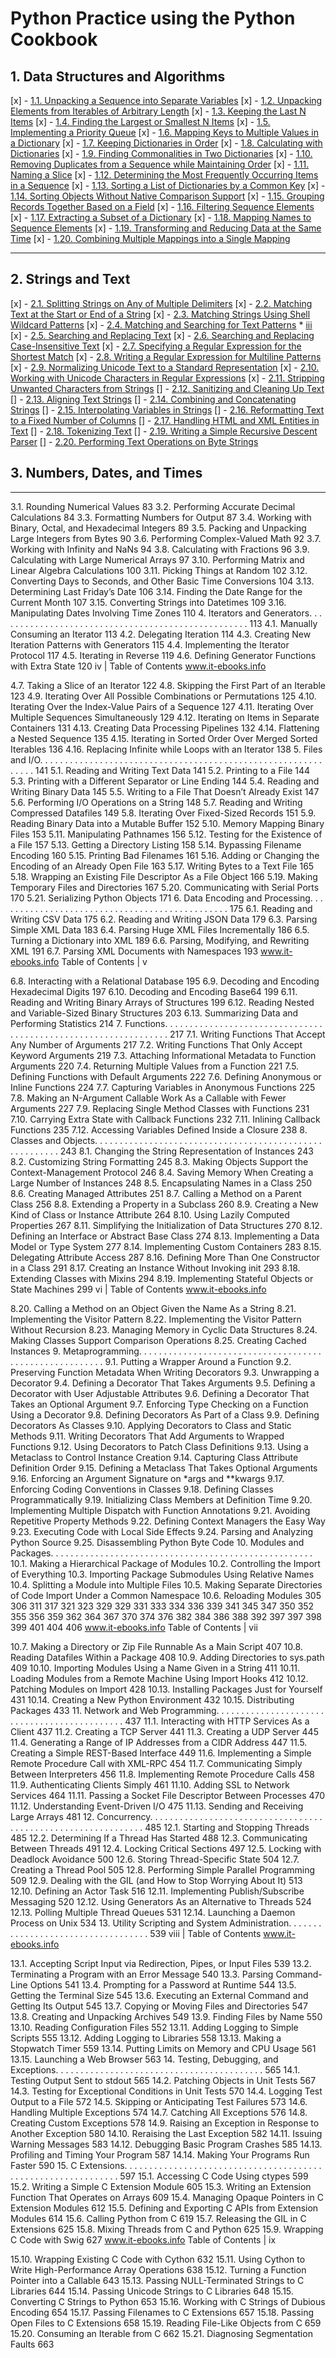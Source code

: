 # Python Practice using the Python Cookbook

## 1. Data Structures and Algorithms
[x] - [1.1. Unpacking a Sequence into Separate Variables](./lessons/dsa-1/dsa1.py) 
[x] - [1.2. Unpacking Elements from Iterables of Arbitrary Length](./dsa-1/dsa1.py) 
[x] - [1.3. Keeping the Last N Items](./lessons/dsa-1/dsa2.py)
[x] - [1.4. Finding the Largest or Smallest N Items](./dsa-1/dsa2.py) 
[x] - [1.5. Implementing a Priority Queue](./lessons/dsa-1/dsa3.py) 
[x] - [1.6. Mapping Keys to Multiple Values in a Dictionary](./lessons/dsa-1/dsa4.py) 
[x] - [1.7. Keeping Dictionaries in Order](./lessons/dsa-1/dsa4.py) 
[x] - [1.8. Calculating with Dictionaries](./lessons/dsa-1/dsa4.py)
[x] - [1.9. Finding Commonalities in Two Dictionaries](./lessons/dsa-1/dsa4.py) 
[x] - [1.10. Removing Duplicates from a Sequence while Maintaining Order](./lessons/dsa-1/dsa5.py) 
[x] - [1.11. Naming a Slice](./lessons/dsa-1/dsa5.py)
[x] - [1.12. Determining the Most Frequently Occurring Items in a Sequence](./lessons/dsa-1/dsa5.py) 
[x] - [1.13. Sorting a List of Dictionaries by a Common Key](./lessons/dsa-1/dsa6.py) 
[x] - [1.14. Sorting Objects Without Native Comparison Support](./lessons/dsa-1/dsa6.py) 
[x] - [1.15. Grouping Records Together Based on a Field](./lessons/dsa-1/dsa6.py) 
[x] - [1.16. Filtering Sequence Elements](./lessons/dsa-1/dsa6.py) 
[x] - [1.17. Extracting a Subset of a Dictionary](./lessons/dsa-1/dsa7.py)
[x] - [1.18. Mapping Names to Sequence Elements](./lessons/dsa-1/dsa7.py) 
[x] - [1.19. Transforming and Reducing Data at the Same Time](./lessons/dsa-1/dsa7.py) 
[x] - [1.20. Combining Multiple Mappings into a Single Mapping](./lessons/dsa-1/dsa7.py)
***   
## 2. Strings and Text
[x] - [2.1. Splitting Strings on Any of Multiple Delimiters](./lessons/str-2/str1.py)
[x] - [2.2. Matching Text at the Start or End of a String](./lessons/str-2/str1.py)
[x] - [2.3. Matching Strings Using Shell Wildcard Patterns](./lessons/str-2/str1.py)
[x] - [2.4. Matching and Searching for Text Patterns](./lessons/str-2/str1.py)
    * [iii]('www.it-ebooks.info')
[x] - [2.5. Searching and Replacing Text](./lessons/str-2/str2.py)
[x] - [2.6. Searching and Replacing Case-Insensitive Text](./lessons/str-2/str2.py)
[x] - [2.7. Specifying a Regular Expression for the Shortest Match](./lessons/str-2/str2.py)
[x] - [2.8. Writing a Regular Expression for Multiline Patterns](./lessons/str-2/str2.py)
[x] - [2.9. Normalizing Unicode Text to a Standard Representation](./lessons/str-2/str3.py)
[x] - [2.10. Working with Unicode Characters in Regular Expressions]()
[x] - [2.11. Stripping Unwanted Characters from Strings]()
[] - [2.12. Sanitizing and Cleaning Up Text]()
[] - [2.13. Aligning Text Strings]()
[] - [2.14. Combining and Concatenating Strings]()
[] - [2.15. Interpolating Variables in Strings]()
[] - [2.16. Reformatting Text to a Fixed Number of Columns]()
[] - [2.17. Handling HTML and XML Entities in Text]()
[] - [2.18. Tokenizing Text]()
[] - [2.19. Writing a Simple Recursive Descent Parser]()
[] - [2.20. Performing Text Operations on Byte Strings]()

## 3. Numbers, Dates, and Times
***        
3.1. Rounding Numerical Values 83 3.2. Performing Accurate Decimal Calculations 84 3.3. Formatting Numbers for Output 87 3.4. Working with Binary, Octal, and Hexadecimal Integers 89 3.5. Packing and Unpacking Large Integers from Bytes 90 3.6. Performing Complex-Valued Math 92 3.7. Working with Infinity and NaNs 94 3.8. Calculating with Fractions 96 3.9. Calculating with Large Numerical Arrays 97 3.10. Performing Matrix and Linear Algebra Calculations 100 3.11. Picking Things at Random 102 3.12. Converting Days to Seconds, and Other Basic Time Conversions 104 3.13. Determining Last Friday’s Date 106 3.14. Finding the Date Range for the Current Month 107 3.15. Converting Strings into Datetimes 109 3.16. Manipulating Dates Involving Time Zones 110
4. Iterators and Generators. . . . . . . . . . . . . . . . . . . . . . . . . . . . . . . . . . . . . . . . . . . . . . . . . . . 113
4.1. Manually Consuming an Iterator 113 4.2. Delegating Iteration 114 4.3. Creating New Iteration Patterns with Generators 115 4.4. Implementing the Iterator Protocol 117 4.5. Iterating in Reverse 119 4.6. Defining Generator Functions with Extra State 120
 iv | Table of Contents
www.it-ebooks.info

4.7. Taking a Slice of an Iterator 122 4.8. Skipping the First Part of an Iterable 123 4.9. Iterating Over All Possible Combinations or Permutations 125 4.10. Iterating Over the Index-Value Pairs of a Sequence 127 4.11. Iterating Over Multiple Sequences Simultaneously 129 4.12. Iterating on Items in Separate Containers 131 4.13. Creating Data Processing Pipelines 132 4.14. Flattening a Nested Sequence 135 4.15. Iterating in Sorted Order Over Merged Sorted Iterables 136 4.16. Replacing Infinite while Loops with an Iterator 138
5. Files and I/O. . . . . . . . . . . . . . . . . . . . . . . . . . . . . . . . . . . . . . . . . . . . . . . . . . . . . . . . . . . . . . 141
5.1. Reading and Writing Text Data 141 5.2. Printing to a File 144 5.3. Printing with a Different Separator or Line Ending 144 5.4. Reading and Writing Binary Data 145 5.5. Writing to a File That Doesn’t Already Exist 147 5.6. Performing I/O Operations on a String 148 5.7. Reading and Writing Compressed Datafiles 149 5.8. Iterating Over Fixed-Sized Records 151 5.9. Reading Binary Data into a Mutable Buffer 152 5.10. Memory Mapping Binary Files 153 5.11. Manipulating Pathnames 156 5.12. Testing for the Existence of a File 157 5.13. Getting a Directory Listing 158 5.14. Bypassing Filename Encoding 160 5.15. Printing Bad Filenames 161 5.16. Adding or Changing the Encoding of an Already Open File 163 5.17. Writing Bytes to a Text File 165 5.18. Wrapping an Existing File Descriptor As a File Object 166 5.19. Making Temporary Files and Directories 167 5.20. Communicating with Serial Ports 170 5.21. Serializing Python Objects 171
6. Data Encoding and Processing. . . . . . . . . . . . . . . . . . . . . . . . . . . . . . . . . . . . . . . . . . . . . . . 175
6.1. Reading and Writing CSV Data 175 6.2. Reading and Writing JSON Data 179 6.3. Parsing Simple XML Data 183 6.4. Parsing Huge XML Files Incrementally 186 6.5. Turning a Dictionary into XML 189 6.6. Parsing, Modifying, and Rewriting XML 191 6.7. Parsing XML Documents with Namespaces 193
 www.it-ebooks.info
Table of Contents | v

6.8. Interacting with a Relational Database 195 6.9. Decoding and Encoding Hexadecimal Digits 197 6.10. Decoding and Encoding Base64 199 6.11. Reading and Writing Binary Arrays of Structures 199 6.12. Reading Nested and Variable-Sized Binary Structures 203 6.13. Summarizing Data and Performing Statistics 214
7. Functions. . . . . . . . . . . . . . . . . . . . . . . . . . . . . . . . . . . . . . . . . . . . . . . . . . . . . . . . . . . . . . . . 217
7.1. Writing Functions That Accept Any Number of Arguments 217 7.2. Writing Functions That Only Accept Keyword Arguments 219 7.3. Attaching Informational Metadata to Function Arguments 220 7.4. Returning Multiple Values from a Function 221 7.5. Defining Functions with Default Arguments 222 7.6. Defining Anonymous or Inline Functions 224 7.7. Capturing Variables in Anonymous Functions 225 7.8. Making an N-Argument Callable Work As a Callable with Fewer
Arguments 227 7.9. Replacing Single Method Classes with Functions 231 7.10. Carrying Extra State with Callback Functions 232 7.11. Inlining Callback Functions 235 7.12. Accessing Variables Defined Inside a Closure 238
8. Classes and Objects. . . . . . . . . . . . . . . . . . . . . . . . . . . . . . . . . . . . . . . . . . . . . . . . . . . . . . . . 243
8.1. Changing the String Representation of Instances 243 8.2. Customizing String Formatting 245 8.3. Making Objects Support the Context-Management Protocol 246 8.4. Saving Memory When Creating a Large Number of Instances 248 8.5. Encapsulating Names in a Class 250 8.6. Creating Managed Attributes 251 8.7. Calling a Method on a Parent Class 256 8.8. Extending a Property in a Subclass 260 8.9. Creating a New Kind of Class or Instance Attribute 264 8.10. Using Lazily Computed Properties 267 8.11. Simplifying the Initialization of Data Structures 270 8.12. Defining an Interface or Abstract Base Class 274 8.13. Implementing a Data Model or Type System 277 8.14. Implementing Custom Containers 283 8.15. Delegating Attribute Access 287 8.16. Defining More Than One Constructor in a Class 291 8.17. Creating an Instance Without Invoking init 293 8.18. Extending Classes with Mixins 294 8.19. Implementing Stateful Objects or State Machines 299
 vi | Table of Contents
www.it-ebooks.info

8.20. Calling a Method on an Object Given the Name As a String 8.21. Implementing the Visitor Pattern
8.22. Implementing the Visitor Pattern Without Recursion
8.23. Managing Memory in Cyclic Data Structures
8.24. Making Classes Support Comparison Operations 8.25. Creating Cached Instances
9. Metaprogramming. . . . . . . . . . . . . . . . . . . . . . . . . . . . . . . . . . . . . . . . . . . . . . . . . . . . . . . .
9.1. Putting a Wrapper Around a Function
9.2. Preserving Function Metadata When Writing Decorators
9.3. Unwrapping a Decorator
9.4. Defining a Decorator That Takes Arguments
9.5. Defining a Decorator with User Adjustable Attributes
9.6. Defining a Decorator That Takes an Optional Argument
9.7. Enforcing Type Checking on a Function Using a Decorator
9.8. Defining Decorators As Part of a Class
9.9. Defining Decorators As Classes
9.10. Applying Decorators to Class and Static Methods
9.11. Writing Decorators That Add Arguments to Wrapped Functions 9.12. Using Decorators to Patch Class Definitions
9.13. Using a Metaclass to Control Instance Creation
9.14. Capturing Class Attribute Definition Order
9.15. Defining a Metaclass That Takes Optional Arguments
9.16. Enforcing an Argument Signature on *args and **kwargs
9.17. Enforcing Coding Conventions in Classes
9.18. Defining Classes Programmatically
9.19. Initializing Class Members at Definition Time
9.20. Implementing Multiple Dispatch with Function Annotations 9.21. Avoiding Repetitive Property Methods
9.22. Defining Context Managers the Easy Way
9.23. Executing Code with Local Side Effects
9.24. Parsing and Analyzing Python Source
9.25. Disassembling Python Byte Code
10. Modules and Packages. . . . . . . . . . . . . . . . . . . . . . . . . . . . . . . . . . . . . . . . . . . . . . . . . . . . .
10.1. Making a Hierarchical Package of Modules
10.2. Controlling the Import of Everything
10.3. Importing Package Submodules Using Relative Names
10.4. Splitting a Module into Multiple Files
10.5. Making Separate Directories of Code Import Under a Common Namespace
10.6. Reloading Modules
305
306
311
317
321
323
329
329
331
333
334
336
339
341
345
347
350
352
355
356
359
362
364
367
370
374
376
382
384
386
388
392
397
397
398
399
401
404 406
 www.it-ebooks.info
Table of Contents
| vii

10.7. Making a Directory or Zip File Runnable As a Main Script 407 10.8. Reading Datafiles Within a Package 408 10.9. Adding Directories to sys.path 409 10.10. Importing Modules Using a Name Given in a String 411 10.11. Loading Modules from a Remote Machine Using Import Hooks 412 10.12. Patching Modules on Import 428 10.13. Installing Packages Just for Yourself 431 10.14. Creating a New Python Environment 432 10.15. Distributing Packages 433
11. Network and Web Programming. . . . . . . . . . . . . . . . . . . . . . . . . . . . . . . . . . . . . . . . . . . . . 437
11.1. Interacting with HTTP Services As a Client 437 11.2. Creating a TCP Server 441 11.3. Creating a UDP Server 445 11.4. Generating a Range of IP Addresses from a CIDR Address 447 11.5. Creating a Simple REST-Based Interface 449 11.6. Implementing a Simple Remote Procedure Call with XML-RPC 454 11.7. Communicating Simply Between Interpreters 456 11.8. Implementing Remote Procedure Calls 458 11.9. Authenticating Clients Simply 461 11.10. Adding SSL to Network Services 464 11.11. Passing a Socket File Descriptor Between Processes 470 11.12. Understanding Event-Driven I/O 475 11.13. Sending and Receiving Large Arrays 481
12. Concurrency. . . . . . . . . . . . . . . . . . . . . . . . . . . . . . . . . . . . . . . . . . . . . . . . . . . . . . . . . . . . . . 485
12.1. Starting and Stopping Threads 485 12.2. Determining If a Thread Has Started 488 12.3. Communicating Between Threads 491 12.4. Locking Critical Sections 497 12.5. Locking with Deadlock Avoidance 500 12.6. Storing Thread-Specific State 504 12.7. Creating a Thread Pool 505 12.8. Performing Simple Parallel Programming 509 12.9. Dealing with the GIL (and How to Stop Worrying About It) 513 12.10. Defining an Actor Task 516 12.11. Implementing Publish/Subscribe Messaging 520 12.12. Using Generators As an Alternative to Threads 524 12.13. Polling Multiple Thread Queues 531 12.14. Launching a Daemon Process on Unix 534
13. Utility Scripting and System Administration. . . . . . . . . . . . . . . . . . . . . . . . . . . . . . . . . . . 539
viii | Table of Contents
 www.it-ebooks.info

13.1. Accepting Script Input via Redirection, Pipes, or Input Files 539 13.2. Terminating a Program with an Error Message 540 13.3. Parsing Command-Line Options 541 13.4. Prompting for a Password at Runtime 544 13.5. Getting the Terminal Size 545 13.6. Executing an External Command and Getting Its Output 545 13.7. Copying or Moving Files and Directories 547 13.8. Creating and Unpacking Archives 549 13.9. Finding Files by Name 550 13.10. Reading Configuration Files 552 13.11. Adding Logging to Simple Scripts 555 13.12. Adding Logging to Libraries 558 13.13. Making a Stopwatch Timer 559 13.14. Putting Limits on Memory and CPU Usage 561 13.15. Launching a Web Browser 563
14. Testing, Debugging, and Exceptions. . . . . . . . . . . . . . . . . . . . . . . . . . . . . . . . . . . . . . . . . . 565
14.1. Testing Output Sent to stdout 565 14.2. Patching Objects in Unit Tests 567 14.3. Testing for Exceptional Conditions in Unit Tests 570 14.4. Logging Test Output to a File 572 14.5. Skipping or Anticipating Test Failures 573 14.6. Handling Multiple Exceptions 574 14.7. Catching All Exceptions 576 14.8. Creating Custom Exceptions 578 14.9. Raising an Exception in Response to Another Exception 580 14.10. Reraising the Last Exception 582 14.11. Issuing Warning Messages 583 14.12. Debugging Basic Program Crashes 585 14.13. Profiling and Timing Your Program 587 14.14. Making Your Programs Run Faster 590
15. C Extensions. . . . . . . . . . . . . . . . . . . . . . . . . . . . . . . . . . . . . . . . . . . . . . . . . . . . . . . . . . . . . . 597
15.1. Accessing C Code Using ctypes 599 15.2. Writing a Simple C Extension Module 605 15.3. Writing an Extension Function That Operates on Arrays 609 15.4. Managing Opaque Pointers in C Extension Modules 612 15.5. Defining and Exporting C APIs from Extension Modules 614 15.6. Calling Python from C 619 15.7. Releasing the GIL in C Extensions 625 15.8. Mixing Threads from C and Python 625 15.9. Wrapping C Code with Swig 627
 www.it-ebooks.info
Table of Contents | ix

15.10. Wrapping Existing C Code with Cython 632 15.11. Using Cython to Write High-Performance Array Operations 638 15.12. Turning a Function Pointer into a Callable 643 15.13. Passing NULL-Terminated Strings to C Libraries 644 15.14. Passing Unicode Strings to C Libraries 648 15.15. Converting C Strings to Python 653 15.16. Working with C Strings of Dubious Encoding 654 15.17. Passing Filenames to C Extensions 657 15.18. Passing Open Files to C Extensions 658 15.19. Reading File-Like Objects from C 659 15.20. Consuming an Iterable from C 662 15.21. Diagnosing Segmentation Faults 663
